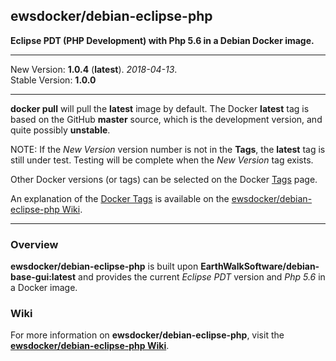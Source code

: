 ## ewsdocker/debian-eclipse-php  

__Eclipse PDT (PHP Development) with Php 5.6 in a Debian Docker image.__  

____
New Version: **1.0.4** (**latest**). _2018-04-13_.  
Stable Version: **1.0.0**
_____________________

**docker pull** will pull the **latest** image by default.  The Docker **latest** tag is based on the GitHub **master** source, which is the development version, and quite possibly **unstable**.  

NOTE: If the _New Version_ version number is not in the **Tags**, the **latest** tag is still under test.  Testing will be complete when the _New Version_ tag exists.

Other Docker versions (or tags) can be selected on the Docker [Tags](https://hub.docker.com/r/ewsdocker/debian-eclipse-php/tags/) page.  

An explanation of the [Docker Tags](https://github.com/ewsdocker/debian-eclipse-php/wiki/DockerTags) is available on the [ewsdocker/debian-eclipse-php Wiki](https://github.com/ewsdocker/debian-eclipse-php/wiki).
____

### Overview  

__ewsdocker/debian-eclipse-php__ is built upon __EarthWalkSoftware/debian-base-gui:latest__ and provides the current _Eclipse PDT_ version and _Php 5.6_ in a Docker image.  

### Wiki  

For more information on __ewsdocker/debian-eclipse-php__, visit the [__ewsdocker/debian-eclipse-php Wiki__](https://github.com/ewsdocker/debian-eclipse-php/wiki).  

